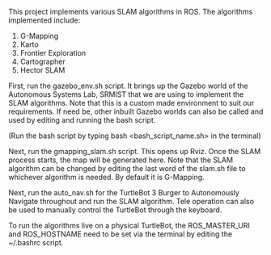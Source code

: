 This project implements various SLAM algorithms in ROS. The algorithms implemented include:
1. G-Mapping
2. Karto
3. Frontier Exploration
4. Cartographer
5. Hector SLAM

First, run the gazebo_env.sh script. It brings up the Gazebo world of the Autonomous Systems Lab, SRMIST that we are using
to implement the SLAM algorithms. Note that this is a custom made environment to suit our requirements.
If need be, other inbuilt Gazebo worlds can also be called and used by editing and running the bash script.

(Run the bash script by typing bash <bash_script_name.sh> in the terminal)

Next, run the gmapping_slam.sh script. This opens up Rviz. Once the SLAM process starts, the map will be generated here.
Note that the SLAM algorithm can be changed by editing the last word of the slam.sh file to whichever algorithm is needed.
By default it is G-Mapping.

Next, run the auto_nav.sh for the TurtleBot 3 Burger to Autonomously Navigate throughout and run the SLAM algorithm.
Tele operation can also be used to manually control the TurtleBot through the keyboard.

To run the algorithms live on a physical TurtleBot, the ROS_MASTER_URI and ROS_HOSTNAME need to be set 
via the terminal by editing the ~/.bashrc script.
